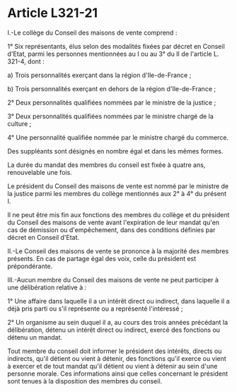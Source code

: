 # Article L321-21

I.-Le collège du Conseil des maisons de vente comprend :

1° Six représentants, élus selon des modalités fixées par décret en Conseil d'Etat, parmi les personnes mentionnées au I ou au 3° du II de l'article L. 321-4, dont :

a) Trois personnalités exerçant dans la région d'Ile-de-France ;

b) Trois personnalités exerçant en dehors de la région d'Ile-de-France ;

2° Deux personnalités qualifiées nommées par le ministre de la justice ;

3° Deux personnalités qualifiées nommées par le ministre chargé de la culture ;

4° Une personnalité qualifiée nommée par le ministre chargé du commerce.

Des suppléants sont désignés en nombre égal et dans les mêmes formes.

La durée du mandat des membres du conseil est fixée à quatre ans, renouvelable une fois.

Le président du Conseil des maisons de vente est nommé par le ministre de la justice parmi les membres du collège mentionnés aux 2° à 4° du présent I.

Il ne peut être mis fin aux fonctions des membres du collège et du président du Conseil des maisons de vente avant l'expiration de leur mandat qu'en cas de démission ou d'empêchement, dans des conditions définies par décret en Conseil d'Etat.

II.-Le Conseil des maisons de vente se prononce à la majorité des membres présents. En cas de partage égal des voix, celle du président est prépondérante.

III.-Aucun membre du Conseil des maisons de vente ne peut participer à une délibération relative à :

1° Une affaire dans laquelle il a un intérêt direct ou indirect, dans laquelle il a déjà pris parti ou s'il représente ou a représenté l'intéressé ;

2° Un organisme au sein duquel il a, au cours des trois années précédant la délibération, détenu un intérêt direct ou indirect, exercé des fonctions ou détenu un mandat.

Tout membre du conseil doit informer le président des intérêts, directs ou indirects, qu'il détient ou vient à détenir, des fonctions qu'il exerce ou vient à exercer et de tout mandat qu'il détient ou vient à détenir au sein d'une personne morale. Ces informations ainsi que celles concernant le président sont tenues à la disposition des membres du conseil.
